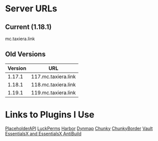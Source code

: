 # Server URLs

## Current (1.18.1)
mc.taxiera.link

## Old Versions

| Version | URL |
| ------- | --- |
| 1.17.1 | 117.mc.taxiera.link |
| 1.18.1 | 118.mc.taxiera.link |
| 1.19.1 | 119.mc.taxiera.link |


# Links to Plugins I Use

[PlaceholderAPI](https://www.spigotmc.org/resources/placeholderapi.6245/)
[LuckPerms](https://www.spigotmc.org/resources/luckperms.28140/)
[Harbor](https://www.spigotmc.org/resources/harbor-a-sleep-enhancement-plugin.60088/)
[Dynmap](https://www.spigotmc.org/resources/dynmap%C2%AE.274/)
[Chunky](https://www.spigotmc.org/resources/chunky.81534/)
[ChunkyBorder](https://www.spigotmc.org/resources/chunkyborder.84278/)
[Vault](https://www.spigotmc.org/resources/vault.34315/)
[EssentialsX and EssentialsX AntiBuild](https://essentialsx.net/downloads.html)
